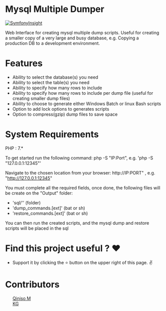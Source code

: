 # Mysql Multiple Dumper

[![SymfonyInsight](https://insight.symfony.com/projects/46d81ece-eab4-46aa-b805-bb76f93bf565/mini.svg)](https://insight.symfony.com/projects/46d81ece-eab4-46aa-b805-bb76f93bf565)

Web Interface for creating mysql multiple dump scripts.  Useful for creating a smaller copy of a very large and busy database, e.g. Copying a production DB to a development environment.

# Features
- Ability to select the database(s) you need
- Ability to select the table(s) you need
- Ability to specify how many rows to include
- Ability to specify how many rows to include per dump file (useful for creating smaller dump files)
- Ability to choose to generate either Windows Batch or linux Bash scripts
- Option to add lock options to generates scripts
- Option to compress(gzip) dump files to save space

# System Requirements
PHP     : 7.* <br/>

To get started run the following command:
  php -S "IP:Port", e.g. 'php -S "127.0.0.1:12345"'

Navigate to the chosen location from your browser:
  http://IP:PORT"  , e.g. "http://127.0.0.1:12345"

You must complete all the required fields, once done, the following files will be create on the "Output" folder:
  - 'sql/'' (folder)
  - 'dump_commands.[ext]' (bat or sh)
  - 'restore_commands.[ext]' (bat or sh)

You can then run the created scripts, and the mysql dump and restore scripts will be placed in the sql

# Find this project useful ? :heart:
* Support it by clicking the :star: button on the upper right of this page. :v:

# Contributors

<ul class="task-list">
  <li>
    <a href="https://github.com/QinisoM">Qiniso M</a>
  </li>
  <li>
    <a href="https://github.com/kgundula">KG</a>
  </li>
</ul>
